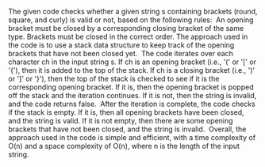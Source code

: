The given code checks whether a given string s containing brackets (round, square, and curly) is valid or not, based on the following rules:
​
An opening bracket must be closed by a corresponding closing bracket of the same type.
Brackets must be closed in the correct order.
The approach used in the code is to use a stack data structure to keep track of the opening brackets that have not been closed yet.
​
The code iterates over each character ch in the input string s. If ch is an opening bracket (i.e., '(' or '[' or '{'), then it is added to the top of the stack. If ch is a closing bracket (i.e., ')' or ']' or '}'), then the top of the stack is checked to see if it is the corresponding opening bracket. If it is, then the opening bracket is popped off the stack and the iteration continues. If it is not, then the string is invalid, and the code returns false.
​
After the iteration is complete, the code checks if the stack is empty. If it is, then all opening brackets have been closed, and the string is valid. If it is not empty, then there are some opening brackets that have not been closed, and the string is invalid.
​
Overall, the approach used in the code is simple and efficient, with a time complexity of O(n) and a space complexity of O(n), where n is the length of the input string.